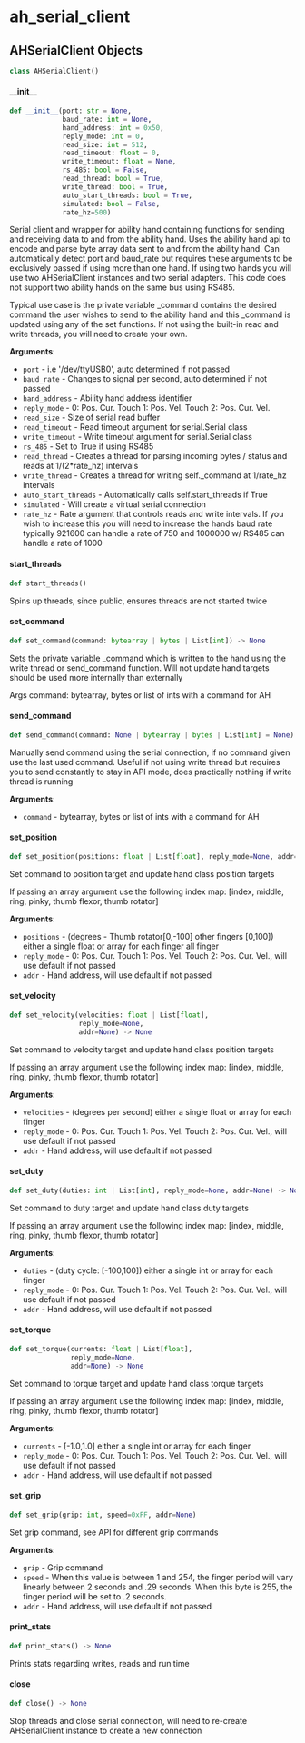 <a id="ah_serial_client"></a>

# ah\_serial\_client

<a id="ah_serial_client.AHSerialClient"></a>

## AHSerialClient Objects

```python
class AHSerialClient()
```

<a id="ah_serial_client.AHSerialClient.__init__"></a>

#### \_\_init\_\_

```python
def __init__(port: str = None,
             baud_rate: int = None,
             hand_address: int = 0x50,
             reply_mode: int = 0,
             read_size: int = 512,
             read_timeout: float = 0,
             write_timeout: float = None,
             rs_485: bool = False,
             read_thread: bool = True,
             write_thread: bool = True,
             auto_start_threads: bool = True,
             simulated: bool = False,
             rate_hz=500)
```

Serial client and wrapper for ability hand containing functions for
sending and receiving data to and from the ability hand. Uses the
ability hand api to encode and parse byte array data sent to and from
the ability hand.  Can automatically detect port and baud_rate but
requires these arguments to be exclusively passed if using more than
one hand.  If using two hands you will use two AHSerialClient instances
and two serial adapters.  This code does not support two ability hands
on the same bus using RS485.

Typical use case is the private variable _command contains the desired
command the user wishes to send to the ability hand and this _command is
updated using any of the set functions.  If not using the built-in
read and write threads, you will need to create your own.

**Arguments**:

- `port` - i.e '/dev/ttyUSB0', auto determined if not passed
- `baud_rate` - Changes to signal per second, auto determined if not passed
- `hand_address` - Ability hand address identifier
- `reply_mode` - 0: Pos. Cur. Touch 1: Pos. Vel. Touch 2: Pos. Cur. Vel.
- `read_size` - Size of serial read buffer
- `read_timeout` - Read timeout argument for serial.Serial class
- `write_timeout` - Write timeout argument for serial.Serial class
- `rs_485` - Set to True if using RS485
- `read_thread` - Creates a thread for parsing incoming bytes / status and reads at 1/(2*rate_hz) intervals
- `write_thread` - Creates a thread for writing self._command at 1/rate_hz intervals
- `auto_start_threads` - Automatically calls self.start_threads if True
- `simulated` - Will create a virtual serial connection
- `rate_hz` - Rate argument that controls reads and write intervals.  If you wish to increase this you will need to increase the hands baud rate typically 921600 can handle a rate of 750 and 1000000 w/ RS485 can handle a rate of 1000

<a id="ah_serial_client.AHSerialClient.start_threads"></a>

#### start\_threads

```python
def start_threads()
```

Spins up threads, since public, ensures threads are not started twice

<a id="ah_serial_client.AHSerialClient.set_command"></a>

#### set\_command

```python
def set_command(command: bytearray | bytes | List[int]) -> None
```

Sets the private variable _command which is written to the hand using
the write thread or send_command function. Will not update hand targets
should be used more internally than externally

Args
    command: bytearray, bytes or list of ints with a command for AH

<a id="ah_serial_client.AHSerialClient.send_command"></a>

#### send\_command

```python
def send_command(command: None | bytearray | bytes | List[int] = None) -> None
```

Manually send command using the serial connection, if no command given
use the last used command. Useful if not using write thread but requires
you to send constantly to stay in API mode, does practically nothing if
write thread is running

**Arguments**:

- `command` - bytearray, bytes or list of ints with a command for AH

<a id="ah_serial_client.AHSerialClient.set_position"></a>

#### set\_position

```python
def set_position(positions: float | List[float], reply_mode=None, addr=None)
```

Set command to position target and update hand class position targets

If passing an array argument use the following index map:
[index, middle, ring, pinky, thumb flexor, thumb rotator]

**Arguments**:

- `positions` - (degrees - Thumb rotator[0,-100] other fingers [0,100]) either a single float or array for each finger all finger
- `reply_mode` - 0: Pos. Cur. Touch 1: Pos. Vel. Touch 2: Pos. Cur. Vel., will use default if not passed
- `addr` - Hand address, will use default if not passed

<a id="ah_serial_client.AHSerialClient.set_velocity"></a>

#### set\_velocity

```python
def set_velocity(velocities: float | List[float],
                 reply_mode=None,
                 addr=None) -> None
```

Set command to velocity target and update hand class position targets

If passing an array argument use the following index map:
[index, middle, ring, pinky, thumb flexor, thumb rotator]

**Arguments**:

- `velocities` - (degrees per second) either a single float or array for each finger
- `reply_mode` - 0: Pos. Cur. Touch 1: Pos. Vel. Touch 2: Pos. Cur. Vel., will use default if not passed
- `addr` - Hand address, will use default if not passed

<a id="ah_serial_client.AHSerialClient.set_duty"></a>

#### set\_duty

```python
def set_duty(duties: int | List[int], reply_mode=None, addr=None) -> None
```

Set command to duty target and update hand class duty targets

If passing an array argument use the following index map:
[index, middle, ring, pinky, thumb flexor, thumb rotator]

**Arguments**:

- `duties` - (duty cycle: [-100,100]) either a single int or array for each finger
- `reply_mode` - 0: Pos. Cur. Touch 1: Pos. Vel. Touch 2: Pos. Cur. Vel., will use default if not passed
- `addr` - Hand address, will use default if not passed

<a id="ah_serial_client.AHSerialClient.set_torque"></a>

#### set\_torque

```python
def set_torque(currents: float | List[float],
               reply_mode=None,
               addr=None) -> None
```

Set command to torque target and update hand class torque targets

If passing an array argument use the following index map:
[index, middle, ring, pinky, thumb flexor, thumb rotator]

**Arguments**:

- `currents` - [-1.0,1.0] either a single int or array for each finger
- `reply_mode` - 0: Pos. Cur. Touch 1: Pos. Vel. Touch 2: Pos. Cur. Vel., will use default if not passed
- `addr` - Hand address, will use default if not passed

<a id="ah_serial_client.AHSerialClient.set_grip"></a>

#### set\_grip

```python
def set_grip(grip: int, speed=0xFF, addr=None)
```

Set grip command, see API for different grip commands

**Arguments**:

- `grip` - Grip command
- `speed` - When this value is between 1 and 254, the finger period will
  vary linearly between 2 seconds and .29 seconds. When this byte is 255,
  the finger period will be set to .2 seconds.
- `addr` - Hand address, will use default if not passed

<a id="ah_serial_client.AHSerialClient.print_stats"></a>

#### print\_stats

```python
def print_stats() -> None
```

Prints stats regarding writes, reads and run time

<a id="ah_serial_client.AHSerialClient.close"></a>

#### close

```python
def close() -> None
```

Stop threads and close serial connection, will need to re-create
AHSerialClient instance to create a new connection

